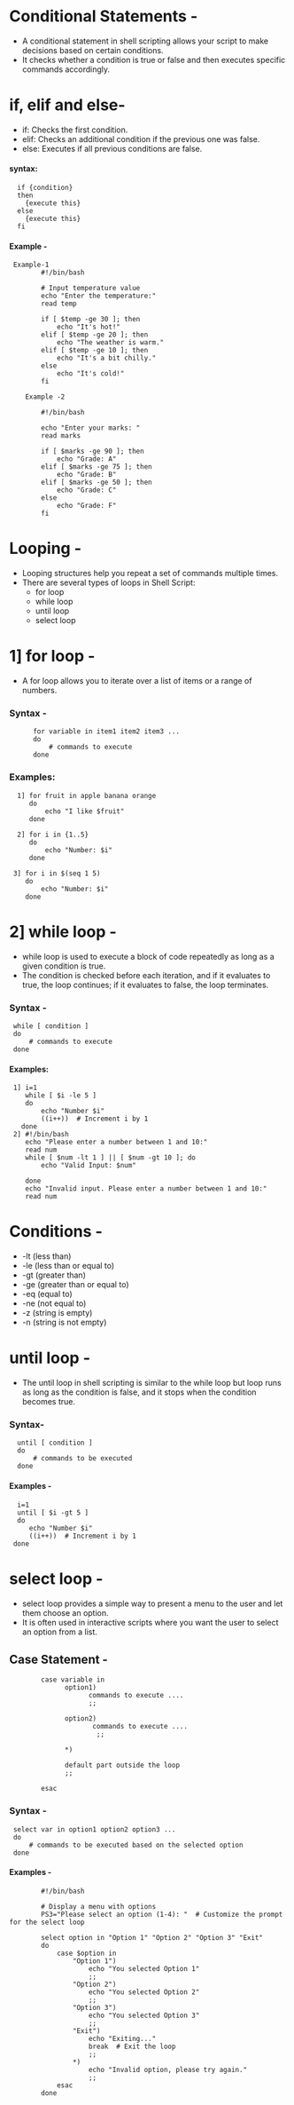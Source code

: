 # Conditional Statements -
- A conditional statement in shell scripting allows your script to make decisions based on certain conditions.
- It checks whether a condition is true or false and then executes specific commands accordingly.
# if, elif and else-
- if: Checks the first condition.
- elif: Checks an additional condition if the previous one was false.
- else: Executes if all previous conditions are false.
#### syntax:
      if {condition}
      then
        {execute this}
      else
        {execute this}
      fi
#### Example -
     Example-1
            #!/bin/bash
            
            # Input temperature value
            echo "Enter the temperature:"
            read temp
            
            if [ $temp -ge 30 ]; then
                echo "It's hot!"
            elif [ $temp -ge 20 ]; then
                echo "The weather is warm."
            elif [ $temp -ge 10 ]; then
                echo "It's a bit chilly."
            else
                echo "It's cold!"
            fi

        Example -2
            
            #!/bin/bash
            
            echo "Enter your marks: " 
            read marks
            
            if [ $marks -ge 90 ]; then
                echo "Grade: A"
            elif [ $marks -ge 75 ]; then
                echo "Grade: B"
            elif [ $marks -ge 50 ]; then
                echo "Grade: C"
            else
                echo "Grade: F"
            fi


# Looping -
- Looping structures help you repeat a set of commands multiple times.
- There are several types of loops in Shell Script:
    - for loop
    - while loop
    - until loop
    - select loop

# 1] for loop -
- A for loop allows you to iterate over a list of items or a range of numbers.
### Syntax -
          for variable in item1 item2 item3 ... 
          do
              # commands to execute
          done
 ### Examples:
      1] for fruit in apple banana orange
         do
             echo "I like $fruit"
         done

      2] for i in {1..5}
         do
             echo "Number: $i"
         done

     3] for i in $(seq 1 5)
        do
            echo "Number: $i"
        done

# 2] while loop -
-  while loop is used to execute a block of code repeatedly as long as a given condition is true.
-  The condition is checked before each iteration, and if it evaluates to true, the loop continues; if it evaluates to false, the loop terminates.

### Syntax - 
     while [ condition ]
     do
         # commands to execute
     done

#### Examples:
     1] i=1
        while [ $i -le 5 ]
        do
            echo "Number $i"
            ((i++))  # Increment i by 1
       done
     2] #!/bin/bash
        echo "Please enter a number between 1 and 10:"
        read num
        while [ $num -lt 1 ] || [ $num -gt 10 ]; do
            echo "Valid Input: $num"
            
        done
        echo "Invalid input. Please enter a number between 1 and 10:"
        read num
 
 # Conditions -
- -lt (less than)
- -le (less than or equal to)
- -gt (greater than)
- -ge (greater than or equal to)
- -eq (equal to)
- -ne (not equal to)
- -z (string is empty)
- -n (string is not empty)

# until loop -
- The until loop in shell scripting is similar to the while loop but loop runs as long as the condition is false, and it stops when the condition becomes true.

### Syntax-
      until [ condition ]
      do
          # commands to be executed
      done

#### Examples -
      i=1
      until [ $i -gt 5 ]
      do
         echo "Number $i"
         ((i++))  # Increment i by 1
     done 

# select loop -
-  select loop provides a simple way to present a menu to the user and let them choose an option.
-  It is often used in interactive scripts where you want the user to select an option from a list.

## Case Statement -

            case variable in 
                  option1)
                        commands to execute ....
                        ;;
            
                  option2)
                         commands to execute ....
                          ;;
            
                  *)
            
                  default part outside the loop
                  ;;
            
            esac
             
      
      

### Syntax -
     select var in option1 option2 option3 ... 
     do
         # commands to be executed based on the selected option
     done

#### Examples -
            #!/bin/bash

            # Display a menu with options
            PS3="Please select an option (1-4): "  # Customize the prompt for the select loop
            
            select option in "Option 1" "Option 2" "Option 3" "Exit"
            do
                case $option in
                    "Option 1")
                        echo "You selected Option 1"
                        ;;
                    "Option 2")
                        echo "You selected Option 2"
                        ;;
                    "Option 3")
                        echo "You selected Option 3"
                        ;;
                    "Exit")
                        echo "Exiting..."
                        break  # Exit the loop
                        ;;
                    *)
                        echo "Invalid option, please try again."
                        ;;
                esac
            done
            
